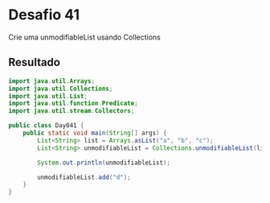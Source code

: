 # Desafio 41

Crie uma unmodifiableList usando Collections

## Resultado

```java
import java.util.Arrays;
import java.util.Collections;
import java.util.List;
import java.util.function.Predicate;
import java.util.stream.Collectors;

public class Day041 {
    public static void main(String[] args) {
        List<String> list = Arrays.asList("a", "b", "c");
        List<String> unmodifiableList = Collections.unmodifiableList(list);

        System.out.println(unmodifiableList);

        unmodifiableList.add("d");
    }
}
```